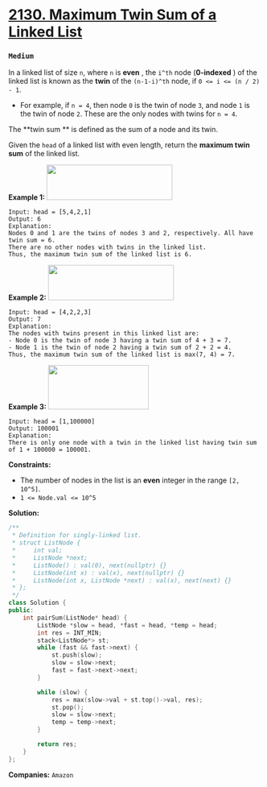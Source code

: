 # [2130. Maximum Twin Sum of a Linked List](https://leetcode.com/problems/maximum-twin-sum-of-a-linked-list/)
### `Medium`

In a linked list of size `n`, where `n` is **even** , the `i^th` node (**0-indexed** ) of the linked list is known as the **twin**  of the `(n-1-i)^th` node, if `0 <= i <= (n / 2) - 1`.

- For example, if `n = 4`, then node `0` is the twin of node `3`, and node `1` is the twin of node `2`. These are the only nodes with twins for `n = 4`.

The **twin sum ** is defined as the sum of a node and its twin.

Given the `head` of a linked list with even length, return the **maximum twin sum**  of the linked list.

**Example 1:** 
<img alt="" src="https://assets.leetcode.com/uploads/2021/12/03/eg1drawio.png" style="width: 250px; height: 70px;">

```
Input: head = [5,4,2,1]
Output: 6
Explanation:
Nodes 0 and 1 are the twins of nodes 3 and 2, respectively. All have twin sum = 6.
There are no other nodes with twins in the linked list.
Thus, the maximum twin sum of the linked list is 6. 
```

**Example 2:** 
<img alt="" src="https://assets.leetcode.com/uploads/2021/12/03/eg2drawio.png" style="width: 250px; height: 70px;">

```
Input: head = [4,2,2,3]
Output: 7
Explanation:
The nodes with twins present in this linked list are:
- Node 0 is the twin of node 3 having a twin sum of 4 + 3 = 7.
- Node 1 is the twin of node 2 having a twin sum of 2 + 2 = 4.
Thus, the maximum twin sum of the linked list is max(7, 4) = 7. 
```

**Example 3:** 
<img alt="" src="https://assets.leetcode.com/uploads/2021/12/03/eg3drawio.png" style="width: 200px; height: 88px;">

```
Input: head = [1,100000]
Output: 100001
Explanation:
There is only one node with a twin in the linked list having twin sum of 1 + 100000 = 100001.
```

**Constraints:** 

- The number of nodes in the list is an **even**  integer in the range `[2, 10^5]`.
- `1 <= Node.val <= 10^5`

**Solution:**
```CPP
/**
 * Definition for singly-linked list.
 * struct ListNode {
 *     int val;
 *     ListNode *next;
 *     ListNode() : val(0), next(nullptr) {}
 *     ListNode(int x) : val(x), next(nullptr) {}
 *     ListNode(int x, ListNode *next) : val(x), next(next) {}
 * };
 */
class Solution {
public:
    int pairSum(ListNode* head) {
        ListNode *slow = head, *fast = head, *temp = head;
        int res = INT_MIN;
        stack<ListNode*> st;
        while (fast && fast->next) {
            st.push(slow);
            slow = slow->next;
            fast = fast->next->next;
        }

        while (slow) {
            res = max(slow->val + st.top()->val, res);
            st.pop();
            slow = slow->next;
            temp = temp->next;
        }

        return res;
    }
};
```

**Companies:** `Amazon`